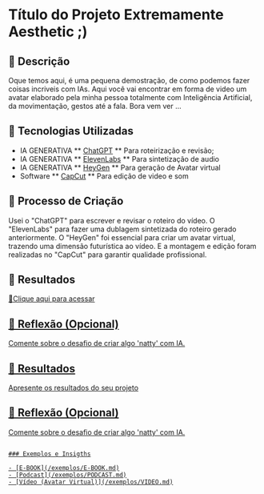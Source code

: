 # Título do Projeto Extremamente Aesthetic ;)

## 📒 Descrição
Oque temos aqui, é uma pequena demostração, de como podemos fazer coisas incriveis com IAs.
Aqui você vai encontrar em forma de video um avatar elaborado pela minha pessoa totalmente com Inteligência Artificial, da movimentação, gestos até a fala. Bora vem ver ...

## 🤖 Tecnologias Utilizadas

- IA GENERATIVA ** [ChatGPT](https://chatgpt.com/) ** Para roteirização e revisão;
- IA GENERATIVA ** [ElevenLabs](https://elevenlabs.io/) ** Para sintetização de audio
- IA GENERATIVA ** [HeyGen](https://app.heygen.com/home) ** Para geração de Avatar virtual
- Software   ** [CapCut](https://www.capcut.com/pt-br/) ** Para edição de video e som
                                    

## 🧐 Processo de Criação

Usei o "ChatGPT" para escrever e revisar o roteiro do vídeo. O "ElevenLabs" para fazer uma dublagem sintetizada do roteiro gerado anteriormente. O "HeyGen" foi essencial para criar um avatar virtual, trazendo uma dimensão futurística ao vídeo. E a montagem e edição foram realizadas no "CapCut" para garantir qualidade profissional.

## 🚀 Resultados
<a href="https://github.com/MartinsRoni/podcast-com-ia/tree/main/output" title="View PDF now"> 📕Clique aqui para acessar

## 💭 Reflexão (Opcional)
Comente sobre o desafio de criar algo 'natty' com IA.


## 🚀 Resultados
Apresente os resultados do seu projeto

## 💭 Reflexão (Opcional)
Comente sobre o desafio de criar algo 'natty' com IA.
```

### Exemplos e Insigths

- [E-BOOK](/exemplos/E-BOOK.md)
- [Podcast](/exemplos/PODCAST.md)
- [Vídeo (Avatar Virtual)](/exemplos/VIDEO.md)

